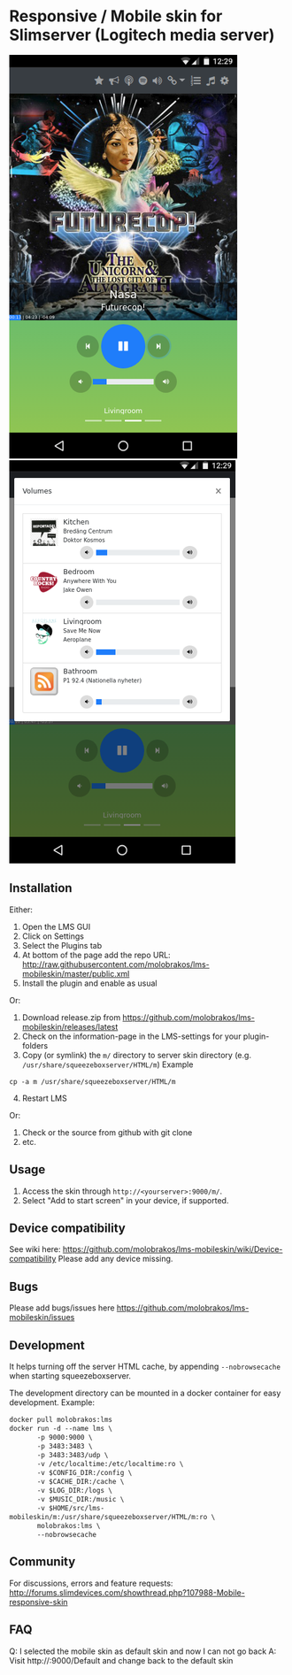 # Responsive / Mobile skin for Slimserver (Logitech media server)

![ScreenShot](screenshots/screenshot_01.png)
![ScreenShot](screenshots/screenshot_02.png)

## Installation

Either:

1. Open the LMS GUI
2. Click on Settings
3. Select the Plugins tab
4. At bottom of the page add the repo URL: http://raw.githubusercontent.com/molobrakos/lms-mobileskin/master/public.xml
5. Install the plugin and enable as usual

Or:

1. Download release.zip from https://github.com/molobrakos/lms-mobileskin/releases/latest
2. Check on the information-page in the LMS-settings for your plugin-folders
3. Copy (or symlink) the ```m/``` directory to server skin directory (e.g. ```/usr/share/squeezeboxserver/HTML/m```)
Example
```
cp -a m /usr/share/squeezeboxserver/HTML/m
```
4. Restart LMS

Or:

1. Check or the source from github with git clone
2. etc.

## Usage

1. Access the skin through ```http://<yourserver>:9000/m/```.
2. Select "Add to start screen" in your device, if supported.

## Device compatibility

See wiki here: https://github.com/molobrakos/lms-mobileskin/wiki/Device-compatibility
Please add any device missing.

## Bugs

Please add bugs/issues here https://github.com/molobrakos/lms-mobileskin/issues

## Development

It helps turning off the server HTML cache, by appending ```--nobrowsecache``` when starting squeezeboxserver.

The development directory can be mounted in a docker container for easy development.
Example:

```
docker pull molobrakos:lms
docker run -d --name lms \
       -p 9000:9000 \
       -p 3483:3483 \
       -p 3483:3483/udp \
       -v /etc/localtime:/etc/localtime:ro \
       -v $CONFIG_DIR:/config \
       -v $CACHE_DIR:/cache \
       -v $LOG_DIR:/logs \
       -v $MUSIC_DIR:/music \
       -v $HOME/src/lms-mobileskin/m:/usr/share/squeezeboxserver/HTML/m:ro \
       molobrakos:lms \
       --nobrowsecache
```

## Community

For discussions, errors and feature requests: http://forums.slimdevices.com/showthread.php?107988-Mobile-responsive-skin

## FAQ

Q: I selected the mobile skin as default skin and now I can not go back
A: Visit http://<server>:9000/Default and change back to the default skin

